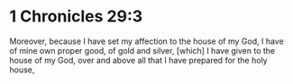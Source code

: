 # 1 Chronicles 29:3

Moreover, because I have set my affection to the house of my God, I have of mine own proper good, of gold and silver, [which] I have given to the house of my God, over and above all that I have prepared for the holy house,